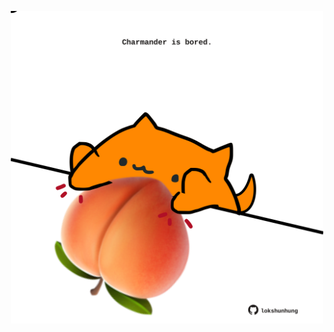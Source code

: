 <!-- built at 13/05/2023, 01:27:25 UTC -->
<p align="center">
  <img width="500" height="500" src="./ReadmeImage.svg">
</p>
